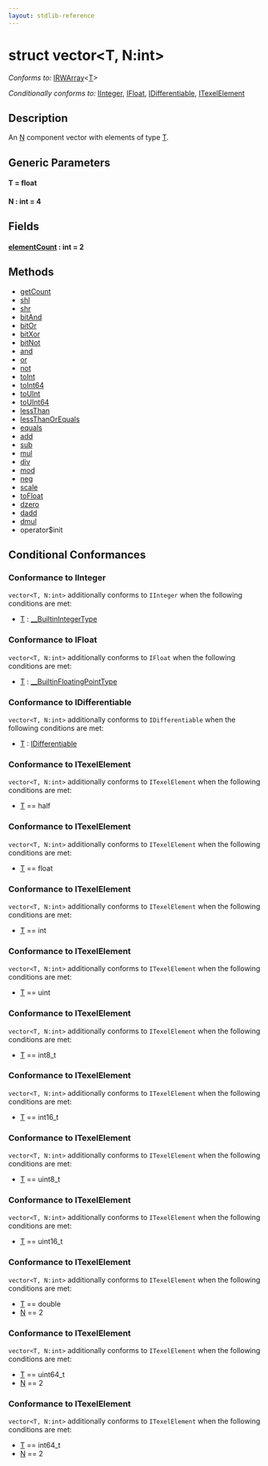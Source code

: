 ```yaml
---
layout: stdlib-reference
---
```


# struct vector\<T, N:int\>

*Conforms to:* [IRWArray](../../interfaces/irwarray-0123/index.html)\<[T](../../interfaces/irwarray-0123/index.html#typeparam-T)\>

*Conditionally conforms to:* [IInteger](../../interfaces/iinteger-01/index.html), [IFloat](../../interfaces/ifloat-01/index.html), [IDifferentiable](../../interfaces/idifferentiable-01/index.html), [ITexelElement](../../interfaces/itexelelement-016/index.html)

## Description

An <span class='code'><a href="index.html#decl-N" class="code_var">N</a></span> component vector with elements of type <span class='code'><a href="index.html#typeparam-T" class="code_type">T</a></span>.


## Generic Parameters

####  <a id="typeparam-T"></a>T  = float
####  <a id="decl-N"></a>N  : int = 4

## Fields

####  <a id="decl-elementCount"></a>[elementCount](elementcount-7.html) : int = 2

## Methods

* [getCount](getcount-3)
* [shl](shl)
* [shr](shr)
* [bitAnd](bitand-3)
* [bitOr](bitor-3)
* [bitXor](bitxor-3)
* [bitNot](bitnot-3)
* [and](and)
* [or](or)
* [not](not)
* [toInt](toint-2)
* [toInt64](toint64-2)
* [toUInt](touint-23)
* [toUInt64](touint64-23)
* [lessThan](lessthan-4)
* [lessThanOrEquals](lessthanorequals-48a)
* [equals](equals)
* [add](add)
* [sub](sub)
* [mul](mul)
* [div](div)
* [mod](mod)
* [neg](neg)
* [scale](scale)
* [toFloat](tofloat-2)
* [dzero](dzero)
* [dadd](dadd)
* [dmul](dmul)
* operator$init

## Conditional Conformances

### Conformance to IInteger
`vector<T, N:int>` additionally conforms to `IInteger` when the following conditions are met:

  * [T](index.html#typeparam-T) : [\_\_BuiltinIntegerType](../../interfaces/0_builtinintegertype-029g/index.html)
### Conformance to IFloat
`vector<T, N:int>` additionally conforms to `IFloat` when the following conditions are met:

  * [T](index.html#typeparam-T) : [\_\_BuiltinFloatingPointType](../../interfaces/0_builtinfloatingpointtype-029hm/index.html)
### Conformance to IDifferentiable
`vector<T, N:int>` additionally conforms to `IDifferentiable` when the following conditions are met:

  * [T](index.html#typeparam-T) : [IDifferentiable](../../interfaces/idifferentiable-01/index.html)
### Conformance to ITexelElement
`vector<T, N:int>` additionally conforms to `ITexelElement` when the following conditions are met:

  * [T](index.html#typeparam-T) == half
### Conformance to ITexelElement
`vector<T, N:int>` additionally conforms to `ITexelElement` when the following conditions are met:

  * [T](index.html#typeparam-T) == float
### Conformance to ITexelElement
`vector<T, N:int>` additionally conforms to `ITexelElement` when the following conditions are met:

  * [T](index.html#typeparam-T) == int
### Conformance to ITexelElement
`vector<T, N:int>` additionally conforms to `ITexelElement` when the following conditions are met:

  * [T](index.html#typeparam-T) == uint
### Conformance to ITexelElement
`vector<T, N:int>` additionally conforms to `ITexelElement` when the following conditions are met:

  * [T](index.html#typeparam-T) == int8\_t
### Conformance to ITexelElement
`vector<T, N:int>` additionally conforms to `ITexelElement` when the following conditions are met:

  * [T](index.html#typeparam-T) == int16\_t
### Conformance to ITexelElement
`vector<T, N:int>` additionally conforms to `ITexelElement` when the following conditions are met:

  * [T](index.html#typeparam-T) == uint8\_t
### Conformance to ITexelElement
`vector<T, N:int>` additionally conforms to `ITexelElement` when the following conditions are met:

  * [T](index.html#typeparam-T) == uint16\_t
### Conformance to ITexelElement
`vector<T, N:int>` additionally conforms to `ITexelElement` when the following conditions are met:

  * [T](index.html#typeparam-T) == double
  * [N](index.html#decl-N) == 2
### Conformance to ITexelElement
`vector<T, N:int>` additionally conforms to `ITexelElement` when the following conditions are met:

  * [T](index.html#typeparam-T) == uint64\_t
  * [N](index.html#decl-N) == 2
### Conformance to ITexelElement
`vector<T, N:int>` additionally conforms to `ITexelElement` when the following conditions are met:

  * [T](index.html#typeparam-T) == int64\_t
  * [N](index.html#decl-N) == 2

<!-- RTD-TOC-START
```{toctree}
:titlesonly:
:hidden:

Differential <differential-0>
Element <element-0>
add <add>
and <and>
bitAnd <bitand-3>
bitNot <bitnot-3>
bitOr <bitor-3>
bitXor <bitxor-3>
dadd <dadd>
div <div>
dmul <dmul>
dzero <dzero>
elementCount <elementcount-7>
equals <equals>
getCount <getcount-3>
init <init>
lessThan <lessthan-4>
lessThanOrEquals <lessthanorequals-48a>
mod <mod>
mul <mul>
neg <neg>
not <not>
or <or>
scale <scale>
shl <shl>
shr <shr>
sub <sub>
toFloat <tofloat-2>
toInt <toint-2>
toInt64 <toint64-2>
toUInt <touint-23>
toUInt64 <touint64-23>
```
RTD-TOC-END -->
